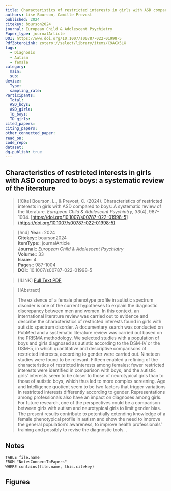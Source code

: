 ```yaml
---
title: Characteristics of restricted interests in girls with ASD compared to boys a systematic review of the literature
authors: Lise Bourson, Camille Prevost
published: 2024
citekey: bourson2024
journal: European Child & Adolescent Psychiatry
Paper_type: journalArticle
DOI: https://www.doi.org/10.1007/s00787-022-01998-5
PdfZoteroLink: zotero://select/library/items/C9ACX5LX
tags:
  - Diagnosis
  - Autism
  - female
category:
  main: 
  sub: 
device:
  Type: 
  sampling_rate: 
Participants:
  Total: 
  ASD_boys: 
  ASD_girls: 
  TD_boys: 
  TD_girls: 
cited_papers: 
citing_papers: 
other_connected_paper: 
read_on: 
code_repo: 
dataset: 
dg-publish: true
---
```


## Characteristics of restricted interests in girls with ASD compared to boys: a systematic review of the literature

> [!Cite]
> Bourson, L., & Prevost, C. (2024). Characteristics of restricted interests in girls with ASD compared to boys: A systematic review of the literature. _European Child & Adolescent Psychiatry_, _33_(4), 987–1004. [https://doi.org/10.1007/s00787-022-01998-5](https://doi.org/10.1007/s00787-022-01998-5)


>[!md]
> **Year**:: 2024   
> **Citekey**:: bourson2024  
> **itemType**:: journalArticle  
> **Journal**:: *European Child & Adolescent Psychiatry*  
> **Volume**:: 33  
> **Issue**:: 4   
> **Pages**:: 987-1004  
> **DOI**:: 10.1007/s00787-022-01998-5    

> [!LINK] 
> [Full Text PDF](zotero://select/library/items/BS6LJQBR)

> [!Abstract]
>
> The existence of a female phenotype profile in autistic spectrum disorder is one of the current hypotheses to explain the diagnostic discrepancy between men and women. In this context, an international literature review was carried out to evidence and describe the characteristics of restricted interests found in girls with autistic spectrum disorder. A documentary search was conducted on PubMed and a systematic literature review was carried out based on the PRISMA methodology. We selected studies with a population of boys and girls diagnosed as autistic according to the DSM-IV or the DSM-5, in which quantitative and descriptive comparisons of restricted interests, according to gender were carried out. Nineteen studies were found to be relevant. Fifteen enabled a refining of the characteristics of restricted interests among females: fewer restricted interests were identified in comparison with boys, and the autistic girls’ interests seem to be closer to those of neurotypical girls than to those of autistic boys, which thus led to more complex screening. Age and Intelligence quotient seem to be two factors that trigger variations in restricted interests differently according to gender. Representations among professionals also have an impact on diagnoses among girls. For future research, one of the perspectives could be a comparison between girls with autism and neurotypical girls to limit gender bias. The present results contribute to potentially extending knowledge of a female phenotypical profile in autism and show the need to improve the general population’s awareness, to improve health professionals’ training and possibly to revise the diagnostic tools.
>.
> 


## Notes

```dataview 
TABLE file.name 
FROM "NotesConnectToPapers" 
WHERE contains(file.name, this.citekey)
```


## Figures

